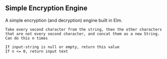 ## Simple Encryption Engine

A simple encryption (and decryption) engine built in Elm.

```
Take every second character from the string, then the other characters that are not every second character, and concat them as a new String.
Can do this n times

If input-string is null or empty, return this value
If n <= 0, return input text
```
